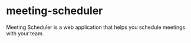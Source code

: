 # meeting-scheduler

Meeting Scheduler is a web application that helps you schedule meetings with your team.

